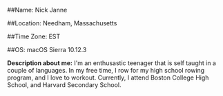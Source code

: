 ##Name: Nick Janne

##Location: Needham, Massachusetts

##Time Zone: EST

##OS: macOS Sierra 10.12.3

__Description about me:__
I'm an enthusastic teenager that is self taught in a couple of languages. 
In my free time, I row for my high school rowing program, and I love to workout. 
Currently, I attend Boston College High School, and Harvard Secondary School.
